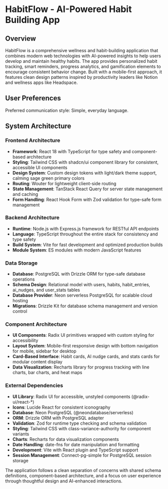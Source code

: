 # HabitFlow - AI-Powered Habit Building App

## Overview

HabitFlow is a comprehensive wellness and habit-building application that combines modern web technologies with AI-powered insights to help users develop and maintain healthy habits. The app provides personalized habit tracking, smart reminders, progress analytics, and gamification elements to encourage consistent behavior change. Built with a mobile-first approach, it features clean design patterns inspired by productivity leaders like Notion and wellness apps like Headspace.

## User Preferences

Preferred communication style: Simple, everyday language.

## System Architecture

### Frontend Architecture
- **Framework**: React 18 with TypeScript for type safety and component-based architecture
- **Styling**: Tailwind CSS with shadcn/ui component library for consistent, accessible UI components
- **Design System**: Custom design tokens with light/dark theme support, calming sage green primary colors
- **Routing**: Wouter for lightweight client-side routing
- **State Management**: TanStack React Query for server state management and caching
- **Form Handling**: React Hook Form with Zod validation for type-safe form management

### Backend Architecture
- **Runtime**: Node.js with Express.js framework for RESTful API endpoints
- **Language**: TypeScript throughout the entire stack for consistency and type safety
- **Build System**: Vite for fast development and optimized production builds
- **Module System**: ES modules with modern JavaScript features

### Data Storage
- **Database**: PostgreSQL with Drizzle ORM for type-safe database operations
- **Schema Design**: Relational model with users, habits, habit_entries, ai_nudges, and user_stats tables
- **Database Provider**: Neon serverless PostgreSQL for scalable cloud hosting
- **Migrations**: Drizzle Kit for database schema management and version control

### Component Architecture
- **UI Components**: Radix UI primitives wrapped with custom styling for accessibility
- **Layout System**: Mobile-first responsive design with bottom navigation for mobile, sidebar for desktop
- **Card-Based Interface**: Habit cards, AI nudge cards, and stats cards for modular content display
- **Data Visualization**: Recharts library for progress tracking with line charts, bar charts, and heat maps

### External Dependencies

- **UI Library**: Radix UI for accessible, unstyled components (@radix-ui/react-*)
- **Icons**: Lucide React for consistent iconography
- **Database**: Neon PostgreSQL (@neondatabase/serverless)
- **ORM**: Drizzle ORM with PostgreSQL adapter
- **Validation**: Zod for runtime type checking and schema validation
- **Styling**: Tailwind CSS with class-variance-authority for component variants
- **Charts**: Recharts for data visualization components
- **Date Handling**: date-fns for date manipulation and formatting
- **Development**: Vite with React plugin and TypeScript support
- **Session Management**: Connect-pg-simple for PostgreSQL session storage

The application follows a clean separation of concerns with shared schema definitions, component-based architecture, and a focus on user experience through thoughtful design and AI-enhanced interactions.
